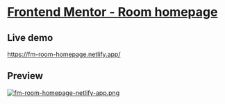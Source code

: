 # [Frontend Mentor - Room homepage](https://www.frontendmentor.io/challenges/room-homepage-BtdBY_ENq)

## Live demo

https://fm-room-homepage.netlify.app/

## Preview

[![fm-room-homepage-netlify-app.png](https://i.postimg.cc/ZqgBsJHw/fm-room-homepage-netlify-app.png)](https://postimg.cc/rd1wKXv4)
